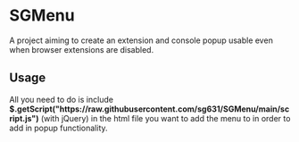 <h1>SGMenu</h1>
<p>A project aiming to create an extension and console popup usable even when browser extensions are disabled.</p>
<h2>Usage</h2>
<p>All you need to do is include <b>$.getScript("https://raw.githubusercontent.com/sg631/SGMenu/main/script.js")</b> (with jQuery) in the html file you want to add the menu to in order to add in popup functionality.</p>
